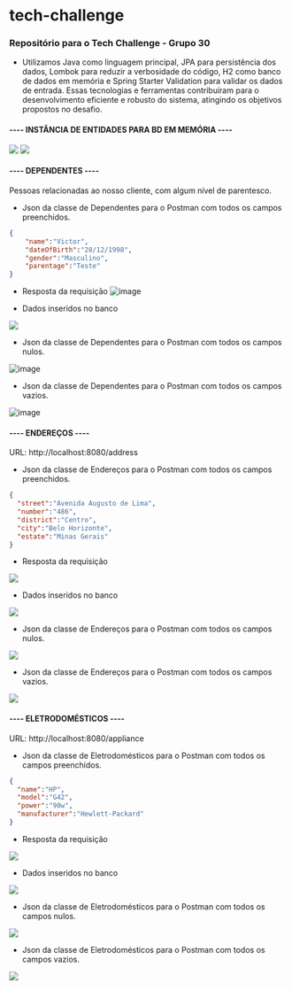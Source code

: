 # tech-challenge
### Repositório para o Tech Challenge - Grupo 30


+ Utilizamos Java como linguagem principal, JPA para persistência dos dados, Lombok para reduzir a verbosidade do código, H2 como banco de dados em memória e Spring Starter Validation para validar os dados de entrada. Essas tecnologias e ferramentas contribuíram para o desenvolvimento eficiente e robusto do sistema, atingindo os objetivos propostos no desafio.




#### ---- INSTÂNCIA DE ENTIDADES PARA BD EM MEMÓRIA ----

<img src = "./image/createdTable.png" />

<img src = "./image/createdTable_H2console.png" />


#### ---- DEPENDENTES ----

Pessoas relacionadas ao nosso cliente, com algum nível de parentesco.

- Json da classe de Dependentes para o Postman com todos os campos preenchidos. 
```json
{
    "name":"Victor",
    "dateOfBirth":"28/12/1998",
    "gender":"Masculino",
    "parentage":"Teste"
}
```
- Resposta da requisição
![image](https://github.com/rcsim/tech-challenge/assets/71778151/4da03697-9013-4135-a471-758a1a057947)

- Dados inseridos no banco
<img src = "image/createdDependent_BD.png" />


- Json da classe de Dependentes para o Postman com todos os campos nulos. 

![image](https://github.com/rcsim/tech-challenge/assets/71778151/895ef567-ca60-4cdf-b496-415dcae26a58)

- Json da classe de Dependentes para o Postman com todos os campos vazios. 

![image](https://github.com/rcsim/tech-challenge/assets/71778151/6fb2c201-9f1f-41d2-8d81-4f59f736c294)



#### ---- ENDEREÇOS ----

URL: http://localhost:8080/address

- Json da classe de Endereços para o Postman com todos os campos preenchidos.

```json
{
  "street":"Avenida Augusto de Lima",
  "number":"486",
  "district":"Centro",
  "city":"Belo Horizonte",
  "estate":"Minas Gerais"
}

```
- Resposta da requisição
<img src = "image/createdAddressPostman_status201.png" />

- Dados inseridos no banco
<img src = "image/createdAddress_BD.png" />


- Json da classe de Endereços para o Postman com todos os campos nulos.
<img src = "image/addressError_Nulo.png" />

- Json da classe de Endereços para o Postman com todos os campos vazios.
<img src = "image/addressError_Vazio.png" />



#### ---- ELETRODOMÉSTICOS ----

URL: http://localhost:8080/appliance

- Json da classe de Eletrodomésticos para o Postman com todos os campos preenchidos. 

```json
{
  "name":"HP",
  "model":"G42",
  "power":"90w",
  "manufacturer":"Hewlett-Packard"
}

```
- Resposta da requisição
<img src = "image/createdApplience_Postman_status201.png" />

- Dados inseridos no banco
<img src = "image/createdApplience_BD.png" />


- Json da classe de Eletrodomésticos para o Postman com todos os campos nulos.
<img src = "image/applienceError_Nulo.png" />


- Json da classe de Eletrodomésticos para o Postman com todos os campos vazios.
<img src = "image/applienceError_Vazio.png" />










